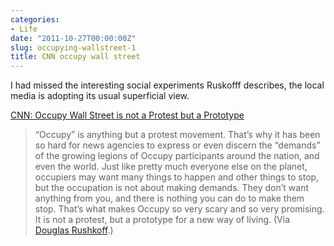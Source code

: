 ```yaml
---
categories:
- Life
date: "2011-10-27T00:00:00Z"
slug: occupying-wallstreet-1
title: CNN occupy wall street
---
```

I had missed the interesting social experiments Ruskofff describes, the local media is adopting its usual superficial view.
  
[CNN: Occupy Wall Street is not a Protest but a Prototype][google]  

> &#x201c;Occupy&#x201d; is anything but a protest movement. That&#x2019;s why it has been so hard for news agencies to express or even discern the &#x201c;demands&#x201d; of the growing legions of Occupy participants around the nation, and even the world. Just like pretty much everyone else on the planet, occupiers may want many things to happen and other things to stop, but the occupation is not about making demands. They don&#x2019;t want anything from you, and there is nothing you can do to make them stop. That&#x2019;s what makes Occupy so very scary and so very promising. It is not a protest, but a prototype for a new way of living.&#xa0;(Via [Douglas Rushkoff][rushkoff].)

[google]: http://feedproxy.google.com/~r/douglasrushkoff/~3/L_N2AhbaHXg/cnn-occupy-wall-street-is-not-a-protest-but-a-prototype.html
[rushkoff]: http://rushkoff.com/
